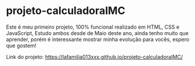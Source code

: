 # projeto-calculadoraIMC
Este é meu primeiro projeto, 100% funcional realizado em HTML, CSS e JavaScript, Estudo ambos desde de Maio deste ano, ainda tenho muito que aprender, porém é interessante mostrar minha evolução para vocês, espero que gostem!

Link do projeto:  https://lafamilia013xxx.github.io/projeto-calculadoraIMC/ 

